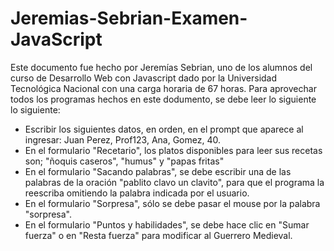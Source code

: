 # Jeremias-Sebrian-Examen-JavaScript
Este documento fue hecho por Jeremías Sebrian, uno de los alumnos del curso de Desarrollo Web con Javascript dado por la Universidad Tecnológica Nacional con una carga horaria de 67 horas.
Para aprovechar todos los programas hechos en este dodumento, se debe leer lo siguiente lo siguiente:
- Escribir los siguientes datos, en orden, en el prompt que aparece al ingresar: Juan Perez, Prof123, Ana, Gomez, 40.
- En el formulario "Recetario", los platos disponibles para leer sus recetas son; "ñoquis caseros", "humus" y "papas fritas"
- En el formulario "Sacando palabras", se debe escribir una de las palabras de la oración "pablito clavo un clavito", para que el programa la reescriba omitiendo la palabra indicada por el usuario.
- En el formulario "Sorpresa", sólo se debe pasar el mouse por la palabra "sorpresa".
- En el formulario "Puntos y habilidades", se debe hace clic en "Sumar fuerza" o en "Resta fuerza" para modificar al Guerrero Medieval.

